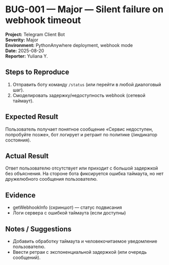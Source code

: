 # BUG-001 — Major — Silent failure on webhook timeout

**Project:** Telegram Client Bot  
**Severity:** Major  
**Environment:** PythonAnywhere deployment, webhook mode  
**Date:** 2025-08-20  
**Reporter:** Yuliana Y.

## Steps to Reproduce
1. Отправить боту команду `/status` (или перейти в любой диалоговый шаг).
2. Смоделировать задержку/недоступность webhook (сетевой таймаут).

## Expected Result
Пользователь получает понятное сообщение «Сервис недоступен, попробуйте позже», бот логирует и ретраит по политике (/индикатор состояния).

## Actual Result
Ответ пользователю отсутствует или приходит с большой задержкой без объяснения. На стороне бота фиксируется ошибка таймаута, но нет дружелюбного сообщения пользователю.

## Evidence
- getWebhookInfo (скриншот) — статус подвисания
- Логи сервера с ошибкой таймаута (если доступны)

## Notes / Suggestions
- Добавить обработку таймаута и человекочитаемое уведомление пользователю.
- Ввести ретраи с экспоненциальной задержкой (или очередь сообщений).

